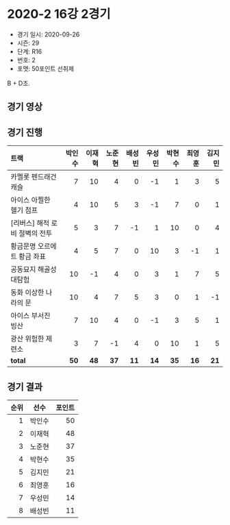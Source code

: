 # 2020-2 16강 2경기

- 경기 일시: 2020-09-26
- 시즌: 29
- 단계: R16
- 번호: 2
- 포맷: 50포인트 선취제



B + D조.

## 경기 영상
## 경기 진행

| 트랙 | 박인수 | 이재혁 | 노준현 | 배성빈 | 우성민 | 박현수 | 최영훈 | 김지민 |
|:---|---:|---:|---:|---:|---:|---:|---:|---:|
| 카멜롯 펜드래건 캐슬 | 7 | 10 | 4 | 0 | -1 | 1 | 3 | 5 |
| 아이스 아찔한 헬기 점프 | 4 | 10 | 5 | 3 | -1 | 7 | 0 | 1 |
| [리버스] 해적 로비 절벽의 전투 | 5 | 3 | 7 | -1 | 1 | 10 | 0 | 4 |
| 황금문명 오르에트 황금 좌표 | 4 | 5 | 7 | 0 | 10 | 3 | -1 | 1 |
| 공동묘지 해골성 대탐험 | 10 | -1 | 4 | 0 | 3 | 1 | 7 | 5 |
| 동화 이상한 나라의 문 | 10 | 4 | 7 | 5 | 3 | 0 | 1 | -1 |
| 아이스 부서진 빙산 | 7 | 10 | 4 | 0 | -1 | 3 | 5 | 1 |
| 광산 위험한 제련소 | 3 | 7 | -1 | 4 | 0 | 10 | 1 | 5 |
| __total__ | __50__ | __48__ | __37__ | __11__ | __14__ | __35__ | __16__ | __21__ |




## 경기 결과

| 순위 | 선수 | 포인트 |
|---:|:---:|---:|
| 1 | 박인수 | 50 |
| 2 | 이재혁 | 48 |
| 3 | 노준현 | 37 |
| 4 | 박현수 | 35 |
| 5 | 김지민 | 21 |
| 6 | 최영훈 | 16 |
| 7 | 우성민 | 14 |
| 8 | 배성빈 | 11 |

